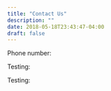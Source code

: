 ```yaml
---
title: "Contact Us"
description: ""
date: 2018-05-18T23:43:47-04:00
draft: false
---
```


Phone number:

Testing:

Testing:
